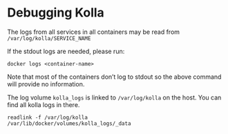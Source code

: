 # Debugging Kolla

The logs from all services in all containers may be read from `/var/log/kolla/SERVICE_NAME`

If the stdout logs are needed, please run:

```
docker logs <container-name>
```

Note that most of the containers don’t log to stdout so the above command will provide no information.

The log volume `kolla_logs` is linked to `/var/log/kolla` on the host. You can find all kolla logs in there.

```
readlink -f /var/log/kolla
/var/lib/docker/volumes/kolla_logs/_data
```
